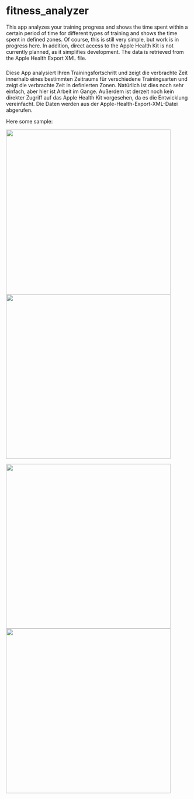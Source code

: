 # fitness_analyzer


This app analyzes your training progress and shows the time spent within a certain period of time for different types of training and shows the time spent in defined zones. Of course, this is still very simple, but work is in progress here. In addition, direct access to the Apple Health Kit is not currently planned, as it simplifies development. The data is retrieved from the Apple Health Export XML file.

#####
Diese App analysiert Ihren Trainingsfortschritt und zeigt die verbrachte Zeit innerhalb eines bestimmten Zeitraums für verschiedene Trainingsarten und zeigt die verbrachte Zeit in definierten Zonen. Natürlich ist dies noch sehr einfach, aber hier ist Arbeit im Gange. Außerdem ist derzeit noch kein direkter Zugriff auf das Apple Health Kit vorgesehen, da es die Entwicklung vereinfacht. Die Daten werden aus der Apple-Health-Export-XML-Datei abgerufen. 


Here some sample:
<p float="left">
<img src="https://github.com/koljabohne/training_analyzer/blob/main/images/1.png" height="450">
<img src="https://github.com/koljabohne/training_analyzer/blob/main/images/2.png" height="450">
  </p>
  <p float="left">
<img src="https://github.com/koljabohne/training_analyzer/blob/main/images/3.png" height="450">
<img src="https://github.com/koljabohne/training_analyzer/blob/main/images/4.png" height="450">
</p>
